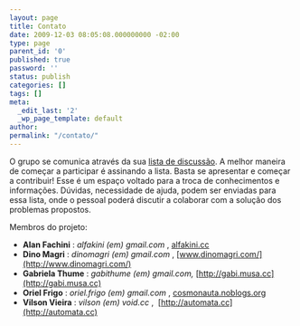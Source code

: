 ```yaml
---
layout: page
title: Contato
date: 2009-12-03 08:05:08.000000000 -02:00
type: page
parent_id: '0'
published: true
password: ''
status: publish
categories: []
tags: []
meta:
  _edit_last: '2'
  _wp_page_template: default
author:
permalink: "/contato/"
---
```

O grupo se comunica através da sua [lista de discussão](https://musa.cc/cgi-bin/mailman/listinfo/geral). A melhor maneira de começar a participar é assinando a lista. Basta se apresentar e começar a contribuir! Esse é um espaço voltado para a troca de conhecimentos e informações. Dúvidas, necessidade de ajuda, podem ser enviadas para essa lista, onde o pessoal poderá discutir a colaborar com a solução dos problemas propostos.

Membros do projeto:

- **Alan Fachini** : _alfakini (em) gmail.com_ , [alfakini.cc](http://www.alfakini.cc)
- **Dino Magri** : _dinomagri (em) gmail.com_ , [www.dinomagri.com/](http://www.dinomagri.com/)
- **Gabriela Thume** : _gabithume (em) gmail.com,_ [http://gabi.musa.cc](http://gabi.musa.cc)
- **Oriel Frigo** : _oriel.frigo (em) gmail.com_ , [cosmonauta.noblogs.org](http://cosmonauta.noblogs.org)
- **Vilson Vieira** : _vilson (em) void.cc_ ,&nbsp; [http://automata.cc](http://automata.cc)
